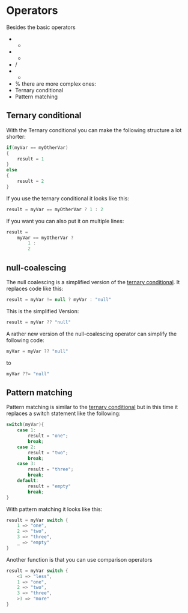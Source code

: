 # Operators
Besides the basic operators 
- +
- -
- /
- *
- %
there are more complex ones:
- Ternary conditional
- Pattern matching

## Ternary conditional
With the Ternary conditional you can make the following structure a lot shorter:

```csharp
if(myVar == myOtherVar)
{
	result = 1
}
else
{
	result = 2
}
```

If you use the ternary conditional it looks like this:

```csharp
result = myVar == myOtherVar ? 1 : 2
```

If you want you can also put it on multiple lines:

```csharp
result = 
	myVar == myOtherVar ?
		1 :
		2
```

## null-coalescing
The null coalescing is a simplified version of the [ternary conditional](#-Ternary-conditional). It replaces code like this:

```csharp
result = myVar != null ? myVar : "null"
```

This is the simplified Version:

```csharp
result = myVar ?? "null"
```

A rather new version of the null-coalescing operator can simplify the following code:

```csharp
myVar = myVar ?? "null"
```

to

```csharp
myVar ??= "null"
```

## Pattern matching
Pattern matching is similar to the [ternary conditional](#-Ternary-conditional) but in this time it replaces a switch statement like the following:

```csharp
switch(myVar){
	case 1:
		result = "one";
		break;
	case 2:
		result = "two";
		break;
	case 3:
		result = "three";
		break;
	default:
		result = "empty"
		break;
}
```

With pattern matching it looks like this:

```csharp
result = myVar switch {
	1 => "one",
	2 => "two",
	3 => "three",
	_ => "empty"
}
```

Another function is that you can use comparison operators

```csharp
result = myVar switch {
	<1 => "less",
	1 => "one",
	2 => "two",
	3 => "three",
	>3 => "more"
}
```
